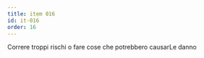 ```yaml
---
title: item 016
id: it-016
order: 16
---
```

Correre troppi rischi o fare cose che potrebbero causarLe danno